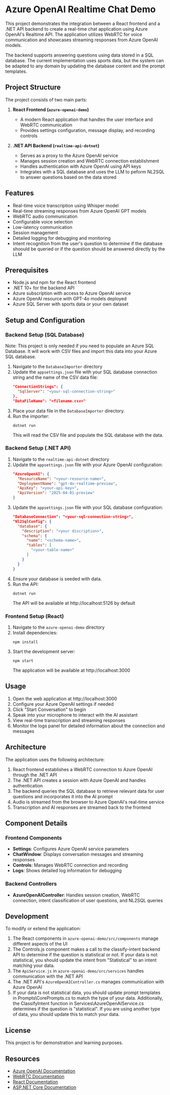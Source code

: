# Azure OpenAI Realtime Chat Demo

This project demonstrates the integration between a React frontend and a .NET API backend to create a real-time chat application using Azure OpenAI's Realtime API. The application utilizes WebRTC for voice communication and showcases streaming responses from Azure OpenAI models.

The backend supports answering questions using data stored in a SQL database. The current implementation uses sports data, but the system can be adapted to any domain by updating the database content and the prompt templates.

## Project Structure

The project consists of two main parts:

1. **React Frontend (`azure-openai-demo`)**
   - A modern React application that handles the user interface and WebRTC communication
   - Provides settings configuration, message display, and recording controls
   
2. **.NET API Backend (`realtime-api-dotnet`)**
   - Serves as a proxy to the Azure OpenAI service
   - Manages session creation and WebRTC connection establishment
   - Handles authentication with Azure OpenAI using API keys
   - Integrates with a SQL database and uses the LLM to peform NL2SQL to answer questions based on the data stored

## Features

- Real-time voice transcription using Whisper model
- Real-time streaming responses from Azure OpenAI GPT models
- WebRTC audio communication
- Configurable voice selection
- Low-latency communication
- Session management
- Detailed logging for debugging and monitoring
- Intent recognition from the user's question to determine if the database shoould be queried or if the question should be answered directly by the LLM

## Prerequisites

- Node.js and npm for the React frontend
- .NET 10+ for the backend API
- Azure subscription with access to Azure OpenAI service
- Azure OpenAI resource with GPT-4o models deployed
- Azure SQL Server with sports data or your own dataset

## Setup and Configuration

### Backend Setup (SQL Database)
Note: This project is only needed if you need to populate an Azure SQL Database. It will work with CSV files and import this data into your Azure SQL database.
1. Navigate to the `DatabaseImporter` directory
2. Update the `appsettings.json` file with your SQL database connection string and the name of the CSV data file:
   ```json
   "ConnectionStrings": {
     "SqlServer": "<your-sql-connection-string>"
   },
   "DataFileName": "<filename.csv>"
   ```
3. Place your data file in the `DatabaseImporter` directory.
4. Run the importer:
   ```
   dotnet run
   ```
   This will read the CSV file and populate the SQL database with the data.

### Backend Setup (.NET API)

1. Navigate to the `realtime-api-dotnet` directory
2. Update the `appsettings.json` file with your Azure OpenAI configuration:
   ```json
   "AzureOpenAI": {
     "ResourceName": "<your-resource-name>",
     "DeploymentName": "gpt-4o-realtime-preview",
     "ApiKey": "<your-api-key>",
     "ApiVersion": "2025-04-01-preview"
   }
   ```
3. Update the `appsettings.json` file with your SQL database configuration:
   ```json
   "DatabaseConnection": "<your-sql-connection-string>",
   "Nl2SqlConfig": {
     "database": {
       "description": "<your discription>",
       "schema": {
         "name": "<schema-name>",
         "tables": [
           "<your-table-name>"
         ]
       }
     }
   }
   ````
4. Ensure your database is seeded with data.
5. Run the API:
   ```
   dotnet run
   ```
   The API will be available at http://localhost:5126 by default

### Frontend Setup (React)

1. Navigate to the `azure-openai-demo` directory
2. Install dependencies:
   ```
   npm install
   ```
3. Start the development server:
   ```
   npm start
   ```
   The application will be available at http://localhost:3000

## Usage

1. Open the web application at http://localhost:3000
2. Configure your Azure OpenAI settings if needed
3. Click "Start Conversation" to begin
4. Speak into your microphone to interact with the AI assistant
5. View real-time transcription and streaming responses
6. Monitor the logs panel for detailed information about the connection and messages

## Architecture

The application uses the following architecture:

1. React frontend establishes a WebRTC connection to Azure OpenAI through the .NET API
2. The .NET API creates a session with Azure OpenAI and handles authentication
3. The backend queries the SQL database to retrieve relevant data for user questions and incorporates it into the AI prompt
4. Audio is streamed from the browser to Azure OpenAI's real-time service
5. Transcription and AI responses are streamed back to the frontend

## Component Details

### Frontend Components

- **Settings**: Configures Azure OpenAI service parameters
- **ChatWindow**: Displays conversation messages and streaming responses
- **Controls**: Manages WebRTC connection and recording
- **Logs**: Shows detailed log information for debugging

### Backend Controllers

- **AzureOpenAIController**: Handles session creation, WebRTC connection, intent classification of user questions, and NL2SQL queries

## Development

To modify or extend the application:

1. The React components in `azure-openai-demo/src/components` manage different aspects of the UI
2. The Controls.js component makes a call to the classify-intent backend API to determine if the question is statistical or not. If your data is not statistical, you should update the intent from "Statistical" to an intent matching your data.
3. The `ApiService.js` in `azure-openai-demo/src/services` handles communication with the .NET API
4. The .NET API's `AzureOpenAIController.cs` manages communication with Azure OpenAI
5. If your data is not statistical data, you should update prompt templates in Prompts\CorePrompts.cs to match the type of your data. Additionally, the ClassifyIntent function in Services\AzureOpenAIService.cs determines if the question is "statistical". If you are using another type of data, you should update this to match your data.

## License

This project is for demonstration and learning purposes.

## Resources

- [Azure OpenAI Documentation](https://learn.microsoft.com/en-us/azure/ai-services/openai/)
- [WebRTC Documentation](https://webrtc.org/)
- [React Documentation](https://reactjs.org/)
- [ASP.NET Core Documentation](https://learn.microsoft.com/en-us/aspnet/core/)
